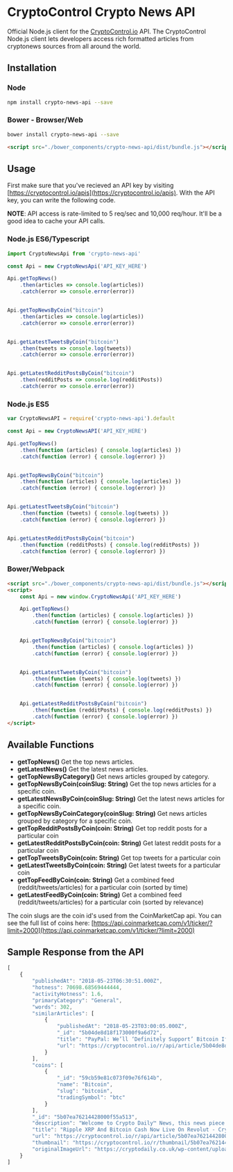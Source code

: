 CryptoControl Crypto News API
=========================

Official Node.js client for the [CryptoControl.io](https://cryptocontrol.io) API. The CryptoControl Node.js client lets developers access rich formatted articles from cryptonews sources from all around the world.

## Installation
### Node
```sh
npm install crypto-news-api --save
```

### Bower - Browser/Web
```sh
bower install crypto-news-api --save
```
```html
<script src="./bower_components/crypto-news-api/dist/bundle.js"></script>
```

## Usage
First make sure that you've recieved an API key by visiting [https://cryptocontrol.io/apis](https://cryptocontrol.io/apis). With the API key, you can write the following code.

**NOTE**: API access is rate-limited to 5 req/sec and 10,000 req/hour. It'll be a good idea to cache your API calls.


### Node.js ES6/Typescript
```javascript
import CryptoNewsApi from 'crypto-news-api'

const Api = new CryptoNewsApi('API_KEY_HERE')

Api.getTopNews()
    .then(articles => console.log(articles))
    .catch(error => console.error(error))


Api.getTopNewsByCoin("bitcoin")
    .then(articles => console.log(articles))
    .catch(error => console.error(error))


Api.getLatestTweetsByCoin("bitcoin")
    .then(tweets => console.log(tweets))
    .catch(error => console.error(error))


Api.getLatestRedditPostsByCoin("bitcoin")
    .then(redditPosts => console.log(redditPosts))
    .catch(error => console.error(error))
```

### Node.js ES5
```javascript
var CryptoNewsAPI = require('crypto-news-api').default

const Api = new CryptoNewsAPI('API_KEY_HERE')

Api.getTopNews()
    .then(function (articles) { console.log(articles) })
    .catch(function (error) { console.log(error) })


Api.getTopNewsByCoin("bitcoin")
    .then(function (articles) { console.log(articles) })
    .catch(function (error) { console.log(error) })


Api.getLatestTweetsByCoin("bitcoin")
    .then(function (tweets) { console.log(tweets) })
    .catch(function (error) { console.log(error) })


Api.getLatestRedditPostsByCoin("bitcoin")
    .then(function (redditPosts) { console.log(redditPosts) })
    .catch(function (error) { console.log(error) })
```

### Bower/Webpack
```html
<script src="./bower_components/crypto-news-api/dist/bundle.js"></script>
<script>
    const Api = new window.CryptoNewsApi('API_KEY_HERE')

    Api.getTopNews()
        .then(function (articles) { console.log(articles) })
        .catch(function (error) { console.log(error) })


    Api.getTopNewsByCoin("bitcoin")
        .then(function (articles) { console.log(articles) })
        .catch(function (error) { console.log(error) })


    Api.getLatestTweetsByCoin("bitcoin")
        .then(function (tweets) { console.log(tweets) })
        .catch(function (error) { console.log(error) })


    Api.getLatestRedditPostsByCoin("bitcoin")
        .then(function (redditPosts) { console.log(redditPosts) })
        .catch(function (error) { console.log(error) })
</script>
```

## Available Functions

- **getTopNews()** Get the top news articles.
- **getLatestNews()** Get the latest news articles.
- **getTopNewsByCategory()** Get news articles grouped by category.
- **getTopNewsByCoin(coinSlug: String)** Get the top news articles for a specific coin.
- **getLatestNewsByCoin(coinSlug: String)** Get the latest news articles for a specific coin.
- **getTopNewsByCoinCategory(coinSlug: String)** Get news articles grouped by category for a specific coin.
- **getTopRedditPostsByCoin(coin: String)** Get top reddit posts for a particular coin
- **getLatestRedditPostsByCoin(coin: String)** Get latest reddit posts for a particular coin
- **getTopTweetsByCoin(coin: String)** Get top tweets for a particular coin
- **getLatestTweetsByCoin(coin: String)** Get latest tweets for a particular coin
- **getTopFeedByCoin(coin: String)** Get a combined feed (reddit/tweets/articles) for a particular coin (sorted by time)
- **getLatestFeedByCoin(coin: String)** Get a combined feed (reddit/tweets/articles) for a particular coin (sorted by relevance)

The coin slugs are the coin id's used from the CoinMarketCap api. You can see the full list of coins here: [https://api.coinmarketcap.com/v1/ticker/?limit=2000](https://api.coinmarketcap.com/v1/ticker/?limit=2000)

## Sample Response from the API
```javascript
[
    {
        "publishedAt": "2018-05-23T06:30:51.000Z",
        "hotness": 70698.68569444444,
        "activityHotness": 1.6,
        "primaryCategory": "General",
        "words": 302,
        "similarArticles": [
            {
                "publishedAt": "2018-05-23T03:00:05.000Z",
                "_id": "5b04de8d18f173000f9a6d72",
                "title": "PayPal: We’ll ‘Definitely Support’ Bitcoin If It Becomes ‘Better Currency’",
                "url": "https://cryptocontrol.io/r/api/article/5b04de8d18f173000f9a6d72?ref=5ac11440ec0af7be35528459"
            }
        ],
        "coins": [
            {
                "_id": "59cb59e81c073f09e76f614b",
                "name": "Bitcoin",
                "slug": "bitcoin",
                "tradingSymbol": "btc"
            }
        ],
        "_id": "5b07ea76214428000f55a513",
        "description": "Welcome to Crypto Daily™ News, this news piece \"Ripple XRP And Bitcoin Cash Now Live On Revolut\" is breaking news from the Crypto sector.",
        "title": "Ripple XRP And Bitcoin Cash Now Live On Revolut - Crypto Daily™",
        "url": "https://cryptocontrol.io/r/api/article/5b07ea76214428000f55a513?ref=5ac11440ec0af7be35528459",
        "thumbnail": "https://cryptocontrol.io/r/thumbnail/5b07ea76214428000f55a513?ref=5ac11440ec0af7be35528459",
        "originalImageUrl": "https://cryptodaily.co.uk/wp-content/uploads/2018/05/ripple-bitcoincash-credit.jpg"
    }
]
```